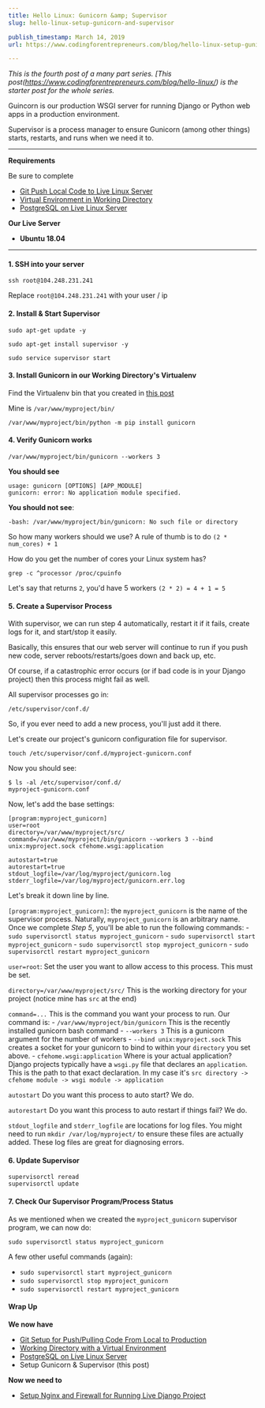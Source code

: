 ```yaml
---
title: Hello Linux: Gunicorn &amp; Supervisor
slug: hello-linux-setup-gunicorn-and-supervisor

publish_timestamp: March 14, 2019
url: https://www.codingforentrepreneurs.com/blog/hello-linux-setup-gunicorn-and-supervisor/

---
```



_This is the fourth post of a many part series. [This post(https://www.codingforentrepreneurs.com/blog/hello-linux/) is the starter post for the whole series._

Guincorn is our production WSGI server for running Django or Python web apps in a production environment.

Supervisor is a process manager to ensure Gunicorn (among other things) starts, restarts, and runs when we need it to.

*********
**Requirements**

Be sure to complete
- [Git Push Local Code to Live Linux Server](https://www.codingforentrepreneurs.com/blog/git-push-local-code-to-live-linux-server)
- [Virtual Environment in Working Directory](https://www.codingforentrepreneurs.com/blog/hello-linux-virtual-environment-working-directory)
- [PostgreSQL on Live Linux Server](https://www.codingforentrepreneurs.com/blog/hello-linux-postgresql-on-live-linux-server)

**Our Live Server**
- **Ubuntu 18.04**

*********

#### 1. SSH into your server

```
ssh root@104.248.231.241
```
Replace `root@104.248.231.241` with your user / ip



#### 2. Install & Start Supervisor

```
sudo apt-get update -y

sudo apt-get install supervisor -y 

sudo service supervisor start
```


#### 3. Install Gunicorn in our Working Directory's Virtualenv

Find the Virtualenv bin that you created in [this post](https://www.codingforentrepreneurs.com/blog/hello-linux-virtual-environment-working-directory)

Mine is `/var/www/myproject/bin/`


```
/var/www/myproject/bin/python -m pip install gunicorn
```

#### 4. Verify Gunicorn works

```
/var/www/myproject/bin/gunicorn --workers 3
```

**You should see**
```
usage: gunicorn [OPTIONS] [APP_MODULE]
gunicorn: error: No application module specified.
```

**You should not see**:
```
-bash: /var/www/myproject/bin/gunicorn: No such file or directory
```

So how many workers should we use? A rule of thumb is to do `(2 * num_cores) + 1`

How do you get the number of cores your Linux system has? 
```
grep -c ^processor /proc/cpuinfo
```
Let's say that returns `2`, you'd have 5 workers `(2 * 2) = 4 + 1 = 5`


#### 5. Create a Supervisor Process
With supervisor, we can run step 4 automatically, restart it if it fails, create logs for it, and start/stop it easily. 

Basically, this ensures that our web server will continue to run if you push new code, server reboots/restarts/goes down and back up, etc. 

Of course, if a catastrophic error occurs (or if bad code is in your Django project) then this process might fail as well.


All supervisor processes go in:
```
/etc/supervisor/conf.d/
```
So, if you ever need to add a new process, you'll just add it there.

Let's create our project's gunicorn configuration file for supervisor.

```
touch /etc/supervisor/conf.d/myproject-gunicorn.conf
```

Now you should see:
```
$ ls -al /etc/supervisor/conf.d/
myproject-gunicorn.conf
```

Now, let's add the base settings:

```
[program:myproject_gunicorn]
user=root
directory=/var/www/myproject/src/
command=/var/www/myproject/bin/gunicorn --workers 3 --bind unix:myproject.sock cfehome.wsgi:application
 
autostart=true
autorestart=true
stdout_logfile=/var/log/myproject/gunicorn.log
stderr_logfile=/var/log/myproject/gunicorn.err.log
```

Let's break it down line by line.


`[program:myproject_gunicorn]`: the `myproject_gunicorn` is the name of the supervisor process. Naturally, `myproject_gunicorn` is an arbitrary name. Once we complete *Step 5*, you'll be able to run the following commands:
    - `sudo supervisorctl status myproject_gunicorn`
    - `sudo supervisorctl start myproject_gunicorn`
    - `sudo supervisorctl stop myproject_gunicorn`
    - `sudo supervisorctl restart myproject_gunicorn`


`user=root`: Set the user you want to allow access to this process. This must be set.

`directory=/var/www/myproject/src/` This is the working directory for your project (notice mine has `src` at the end)

`command=...` This is the command you want your process to run. Our command is:
    - `/var/www/myproject/bin/gunicorn` This is the recently installed gunicorn bash command
    - `--workers 3`  This is a gunicorn argument for the number of workers
    - `--bind unix:myproject.sock` This creates  a socket for your gunicorn to bind to within your `directory` you set above.
    - `cfehome.wsgi:application` Where is your actual application? Django projects typically have a `wsgi.py` file that declares an `application`. This is the path to that exact declaration. In my case it's `src directory -> cfehome module -> wsgi module -> application`

`autostart` Do you want this process to auto start? We do.

`autorestart` Do you want this process to auto restart if things fail? We do.

`stdout_logfile` and `stderr_logfile` are locations for log files. You might need to run `mkdir /var/log/myproject/` to ensure these files are actually added. These log files are great for diagnosing errors.


#### 6. Update Supervisor

```
supervisorctl reread
supervisorctl update
```

#### 7. Check Our Supervisor Program/Process Status
As we mentioned when we created the `myproject_gunicorn` supervisor program, we can now do:
```
sudo supervisorctl status myproject_gunicorn
```

A few other useful commands (again):
- `sudo supervisorctl start myproject_gunicorn`
- `sudo supervisorctl stop myproject_gunicorn`
- `sudo supervisorctl restart myproject_gunicorn`




#### Wrap Up

**We now have**
- [Git Setup for Push/Pulling Code From Local to Production](https://www.codingforentrepreneurs.com/blog/git-push-local-code-to-live-linux-server)
- [Working Directory with a Virtual Environment](https://www.codingforentrepreneurs.com/blog/hello-linux-virtual-environment-working-directory)
- [PostgreSQL on Live Linux Server](https://www.codingforentrepreneurs.com/blog/hello-linux-postgresql-on-live-linux-server)
- Setup Gunicorn & Supervisor (this post)

**Now we need to**
- [Setup Nginx and Firewall for Running Live Django Project](https://www.codingforentrepreneurs.com/blog/hello-linux-nginx-and-ufw-firewall)
